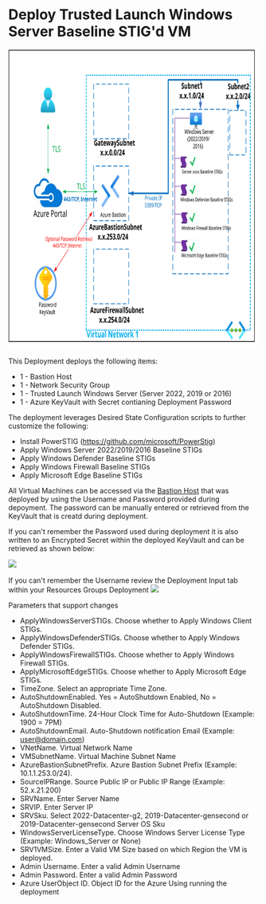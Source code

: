 # Deploy Trusted Launch Windows Server Baseline STIG'd VM
<img src="./x_Images/TrustedLaunchWindowsServerSTIGBaseline.svg" height="600" width="800"/>

This Deployment deploys the following items:

- 1 - Bastion Host
- 1 - Network Security Group
- 1 - Trusted Launch Windows Server (Server 2022, 2019 or 2016)
- 1 - Azure KeyVault with Secret contianing Deployment Password

The deployment leverages Desired State Configuration scripts to further customize the following:

- Install PowerSTIG (https://github.com/microsoft/PowerStig)
- Apply Windows Server 2022/2019/2016 Baseline STIGs
- Apply Windows Defender Baseline STIGs
- Apply Windows Firewall Baseline STIGs
- Apply Microsoft Edge Baseline STIGs

All Virtual Machines can be accessed via the [Bastion Host](https://docs.microsoft.com/en-us/azure/bastion/bastion-overview) that was deployed by using the Username and Password provided during depoyment.  The password can be manually entered or retrieved from the KeyVault that is creatd during deployment.

If you can't remember the Password used during deployment it is also written to an Encrypted Secret within the deployed KeyVault and can be retrieved as shown below:

<img src="./x_Images/DeploymentPassword.png" width="600"/>

If you can't remember the Username review the Deployment Input tab within your Resources Groups Deployment
<img src="./x_Images/DeploymentUsername.png" width="300"/>

Parameters that support changes
- ApplyWindowsServerSTIGs. Choose whether to Apply Windows Client STIGs.
- ApplyWindowsDefenderSTIGs. Choose whether to Apply Windows Defender STIGs.
- ApplyWindowsFirewallSTIGs. Choose whether to Apply Windows Firewall STIGs.
- ApplyMicrosoftEdgeSTIGs. Choose whether to Apply Microsoft Edge STIGs.
- TimeZone.  Select an appropriate Time Zone.
- AutoShutdownEnabled.  Yes = AutoShutdown Enabled, No = AutoShutdown Disabled.
- AutoShutdownTime.  24-Hour Clock Time for Auto-Shutdown (Example: 1900 = 7PM)
- AutoShutdownEmail.  Auto-Shutdown notification Email (Example:  user@domain.com)
- VNetName.  Virtual Network Name
- VMSubnetName.  Virtual Machine Subnet Name
- AzureBastionSubnetPrefix.  Azure Bastion Subnet Prefix (Example:  10.1.1.253.0/24).
- SourceIPRange.  Source Public IP or Public IP Range (Example:  52.x.21.200)
- SRVName.  Enter Server Name
- SRVIP.  Enter Server IP
- SRVSku.  Select 2022-Datacenter-g2, 2019-Datacenter-gensecond or 2019-Datacenter-gensecond Server OS Sku
- WindowsServerLicenseType.  Choose Windows Server License Type (Example:  Windows_Server or None)
- SRV1VMSize.  Enter a Valid VM Size based on which Region the VM is deployed.
- Admin Username.  Enter a valid Admin Username
- Admin Password.  Enter a valid Admin Password
- Azure UserObject ID.  Object ID for the Azure Using running the deployment